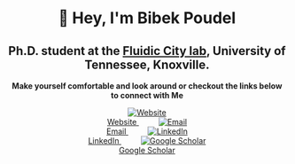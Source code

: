 <h1 align="center">👋 Hey, I'm Bibek Poudel</h1>
<h2 align="center">Ph.D. student at the <a href="https://poudel-bibek.github.io/handler/">Fluidic City lab</a>, University of Tennessee, Knoxville.</h2>

<p align="center"><strong>Make yourself comfortable and look around or checkout the links below to connect with Me</strong></p>

<p align="center">
<a href="https://poudel-bibek.github.io/"> 
    <img src="https://img.icons8.com/fluency/48/domain.png" alt="Website"><br>
    Website
</a>
&nbsp;&nbsp;&nbsp;&nbsp;&nbsp;&nbsp;&nbsp;&nbsp;
<a href="mailto:iambibek@me.com"> 
    <img src="https://img.icons8.com/fluency/48/mail--v1.png" alt="Email"><br>
    Email 
</a>
&nbsp;&nbsp;&nbsp;&nbsp;&nbsp;&nbsp;&nbsp;&nbsp;
<a href="https://www.linkedin.com/in/poudelbibek/"> 
    <img src="https://img.icons8.com/color/48/linkedin.png" alt="LinkedIn"><br>
    LinkedIn 
</a>
&nbsp;&nbsp;&nbsp;&nbsp;&nbsp;&nbsp;&nbsp;&nbsp;
<a href="https://scholar.google.com/citations?user=PzBn1jgAAAAJ"> 
    <img src="https://img.icons8.com/color/48/google-scholar--v3.png" alt="Google Scholar"><br>
    Google Scholar 
</a>
</p>
